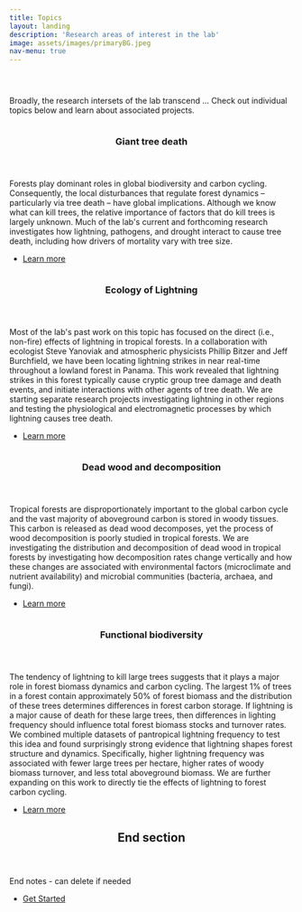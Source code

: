 ```yaml
---
title: Topics
layout: landing
description: 'Research areas of interest in the lab'
image: assets/images/primaryBG.jpeg
nav-menu: true
---
```


<!-- Main -->
<div id="main">

<!-- One -->
<section id="one">
	<div class="inner">
		<header class="major">
		</header>
		<p>Broadly, the research intersets of the lab transcend ... Check out individual topics below and learn about associated projects.</p>
	</div>
</section>

<!-- Two -->
<section id="two" class="spotlights">
	<section>
		<a class="image">
			<img src="{% link assets/images/treeDeath.png %}" alt="" data-position="center center" />
		</a>
		<div class="content">
			<div class="inner">
				<header class="major">
					<h3>Giant tree death</h3>
				</header>
				<p>Forests play dominant roles in global biodiversity and carbon cycling. Consequently, the local disturbances that regulate forest dynamics – particularly via tree death – have global implications. Although we know what can kill trees, the relative importance of factors that do kill trees is largely unknown. Much of the lab's current and forthcoming research investigates how lightning, pathogens, and drought interact to cause tree death, including how drivers of mortality vary with tree size.</p>
				<ul class="actions">
					<li><a href="topic_treeDeath.html" class="button">Learn more</a></li>
				</ul>
			</div>
		</div>
	</section>
	<section>
		<a class="image">
			<img src="{% link assets/images/lightningEx.png %}" alt="" data-position="top center" />
		</a>
		<div class="content">
			<div class="inner">
				<header class="major">
					<h3>Ecology of Lightning</h3>
				</header>
				<p>Most of the lab's past work on this topic has focused on the direct (i.e., non-fire) effects of lightning in tropical forests. In a collaboration with ecologist Steve Yanoviak and atmospheric physicists Phillip Bitzer and Jeff Burchfield, we have been locating lightning strikes in near real-time throughout a lowland forest in Panama. This work revealed that lightning strikes in this forest typically cause cryptic group tree damage and death events, and initiate interactions with other agents of tree death. We are starting separate research projects investigating lightning in other regions and testing the physiological and electromagnetic processes by which lightning causes tree death.</p>
				<ul class="actions">
					<li><a href="topic_lightningEco.html" class="button">Learn more</a></li>
				</ul>
			</div>
		</div>
	</section>
	<section>
		<a class="image">
			<img src="{% link assets/images/deadWood.jpeg %}" alt="" data-position="25% 25%" />
		</a>
		<div class="content">
			<div class="inner">
				<header class="major">
					<h3>Dead wood and decomposition</h3>
				</header>
				<p>Tropical forests are disproportionately important to the global carbon cycle and the vast majority of aboveground carbon is stored in woody tissues.  This carbon is released as dead wood decomposes, yet the process of wood decomposition is poorly studied in tropical forests. We are investigating the distribution and decomposition of dead wood in tropical forests by investigating how decomposition rates change vertically and how these changes are associated with environmental factors (microclimate and nutrient availability) and microbial communities (bacteria, archaea, and fungi).</p>
				<ul class="actions">
					<li><a href="topic_deadWood.html" class="button">Learn more</a></li>
				</ul>
			</div>
		</div>
	</section>
	<section>
		<a class="image">
			<img src="{% link assets/images/funcBio.png %}" alt="" data-position="top center" />
		</a>
		<div class="content">
			<div class="inner">
				<header class="major">
					<h3>Functional biodiversity</h3>
				</header>
				<p>The tendency of lightning to kill large trees suggests that it plays a major role in forest biomass dynamics and carbon cycling.  The largest 1% of trees in a forest contain approximately 50% of forest biomass and the distribution of these trees determines differences in forest carbon storage.  If lightning is a major cause of death for these large trees, then differences in lighting frequency should influence total forest biomass stocks and turnover rates.  We combined multiple datasets of pantropical lightning frequency to test this idea and found surprisingly strong evidence that lightning shapes forest structure and dynamics.  Specifically, higher lightning frequency was associated with fewer large trees per hectare, higher rates of woody biomass turnover, and less total aboveground biomass.  We are further expanding on this work to directly tie the effects of lightning to forest carbon cycling.</p>
				<ul class="actions">
					<li><a href="topic_funcBio.html" class="button">Learn more</a></li>
				</ul>
			</div>
		</div>
	</section>
</section>

<!-- Three -->
<section id="three">
	<div class="inner">
		<header class="major">
			<h2>End section</h2>
		</header>
		<p>End notes - can delete if needed</p>
		<ul class="actions">
			<li><a href="generic.html" class="button next">Get Started</a></li>
		</ul>
	</div>
</section>

</div>
